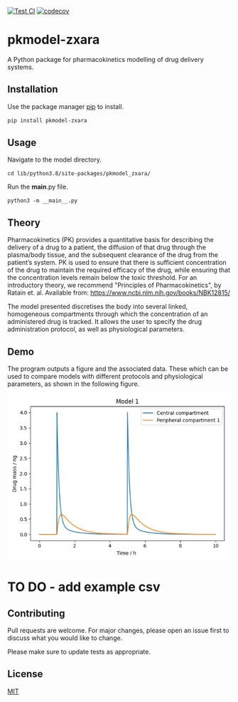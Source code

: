 [![Test CI](https://github.com/mwhitemfldm/zxara_PK/actions/workflows/test-ci.yml/badge.svg)](https://github.com/mwhitemfldm/zxara_PK/actions/workflows/test-ci.yml)
[![codecov](https://codecov.io/gh/mwhitemfldm/zxara_PK/branch/main/graph/badge.svg?token=QQLB4EFP0A)](https://codecov.io/gh/mwhitemfldm/zxara_PK)

# pkmodel-zxara

A Python package for pharmacokinetics modelling of drug delivery systems.

## Installation

Use the package manager [pip](https://pip.pypa.io/en/stable/) to install.

```bash
pip install pkmodel-zxara
```

## Usage 

Navigate to the model directory.

```
cd lib/python3.8/site-packages/pkmodel_zxara/
```

Run the __main__.py file.

```
python3 -m __main__.py
```

## Theory

Pharmacokinetics (PK) provides a quantitative basis for describing the delivery of a drug to a patient, the diffusion of that drug through the plasma/body tissue, and the subsequent clearance of the drug from the patient’s system. PK is used to ensure that there is sufficient concentration of the drug to maintain the required efficacy of the drug, while ensuring that the concentration levels remain below the toxic threshold. For an introductory theory, we recommend "Principles of Pharmacokinetics", by Ratain et. al. Available from: https://www.ncbi.nlm.nih.gov/books/NBK12815/

The model presented discretises the body into several linked, homogeneous compartments through which the concentration of an administered drug is tracked. It allows the user to specify the drug administration protocol, as well as physiological parameters.

## Demo

The program outputs a figure and the associated data. These which can be used to compare models with different protocols and physiological parameters, as shown in the following figure.

<img src=PKplot.png width="500">

# TO DO - add example csv

## Contributing
Pull requests are welcome. For major changes, please open an issue first to discuss what you would like to change.

Please make sure to update tests as appropriate.

## License
[MIT](https://choosealicense.com/licenses/mit/)

